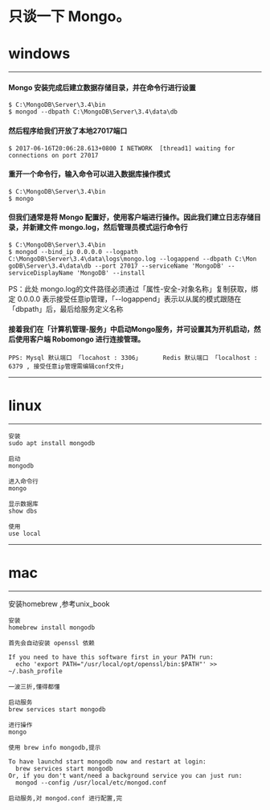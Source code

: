 # 只谈一下 Mongo。

# windows

---

#### Mongo 安装完成后建立数据存储目录，并在命令行进行设置

```
$ C:\MongoDB\Server\3.4\bin
$ mongod --dbpath C:\MongoDB\Server\3.4\data\db
```

#### 然后程序给我们开放了本地27017端口

```
$ 2017-06-16T20:06:28.613+0800 I NETWORK  [thread1] waiting for connections on port 27017
```

#### 重开一个命令行，输入命令可以进入数据库操作模式

```
$ C:\MongoDB\Server\3.4\bin
$ mongo
```

#### 但我们通常是将 Mongo 配置好，使用客户端进行操作。因此我们建立日志存储目录，并新建文件 mongo.log，然后管理员模式运行命令行

```
$ C:\MongoDB\Server\3.4\bin
$ mongod --bind_ip 0.0.0.0 --logpath C:\MongoDB\Server\3.4\data\logs\mongo.log --logappend --dbpath C:\Mon goDB\Server\3.4\data\db --port 27017 --serviceName 'MongoDB' --serviceDisplayName 'MongoDB' --install
```

PS：此处 mongo.log的文件路径必须通过「属性-安全-对象名称」复制获取，绑定 0.0.0.0 表示接受任意ip管理，「--logappend」表示以从属的模式跟随在「dbpath」后，最后给服务定义名称

#### 接着我们在「计算机管理-服务」中启动Mongo服务，并可设置其为开机启动，然后使用客户端 Robomongo 进行连接管理。

```
PPS: Mysql 默认端口 「locahost : 3306」      Redis 默认端口 「localhost : 6379 , 接受任意ip管理需编辑conf文件」
```

---

# linux

---

```
安装
sudo apt install mongodb

启动
mongodb

进入命令行
mongo

显示数据库
show dbs

使用
use local
```

---

# mac

---

安装homebrew ,参考unix\_book

```
安装
homebrew install mongodb

首先会自动安装 openssl 依赖

If you need to have this software first in your PATH run:
  echo 'export PATH="/usr/local/opt/openssl/bin:$PATH"' >> ~/.bash_profile

一波三折,懂得都懂

启动服务
brew services start mongodb

进行操作
mongo

使用 brew info mongodb,提示

To have launchd start mongodb now and restart at login:
  brew services start mongodb
Or, if you don't want/need a background service you can just run:
  mongod --config /usr/local/etc/mongod.conf
  
启动服务,对 mongod.conf 进行配置,完
```



